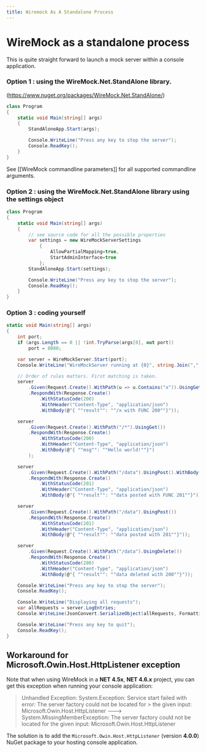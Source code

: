 ```yaml
---
title: Wiremock As A Standalone Process
---
```


# WireMock as a standalone process
This is quite straight forward to launch a mock server within a console application.

### Option 1 : using the WireMock.Net.StandAlone library.
(https://www.nuget.org/packages/WireMock.Net.StandAlone/)
```c#
class Program
{
    static void Main(string[] args)
    {
        StandAloneApp.Start(args);

        Console.WriteLine("Press any key to stop the server");
        Console.ReadKey();
    }
}
```

See [[WireMock commandline parameters]] for all supported commandline arguments.

### Option 2 : using the WireMock.Net.StandAlone library using the settings object
```c#
class Program
{
    static void Main(string[] args)
    {
        // see source code for all the possible properties
        var settings = new WireMockServerSettings
            {
                AllowPartialMapping=true,
                StartAdminInterface=true
            };
        StandAloneApp.Start(settings);

        Console.WriteLine("Press any key to stop the server");
        Console.ReadKey();
    }
}
```

### Option 3 : coding yourself
```c#
static void Main(string[] args)
{
    int port;
    if (args.Length == 0 || !int.TryParse(args[0], out port))
        port = 8080;

    var server = WireMockServer.Start(port);
    Console.WriteLine("WireMockServer running at {0}", string.Join(",", server.Ports));

    // Order of rules matters. First matching is taken.
    server
        .Given(Request.Create().WithPath(u => u.Contains("x")).UsingGet())
        .RespondWith(Response.Create()
            .WithStatusCode(200)
            .WithHeader("Content-Type", "application/json")
            .WithBody(@"{ ""result"": ""/x with FUNC 200""}"));

    server
        .Given(Request.Create().WithPath("/*").UsingGet())
        .RespondWith(Response.Create()
            .WithStatusCode(200)
            .WithHeader("Content-Type", "application/json")
            .WithBody(@"{ ""msg"": ""Hello world!""}")
        );

    server
        .Given(Request.Create().WithPath("/data").UsingPost().WithBody(b => b.Contains("e")))
        .RespondWith(Response.Create()
            .WithStatusCode(201)
            .WithHeader("Content-Type", "application/json")
            .WithBody(@"{ ""result"": ""data posted with FUNC 201""}"));

    server
        .Given(Request.Create().WithPath("/data").UsingPost())
        .RespondWith(Response.Create()
            .WithStatusCode(201)
            .WithHeader("Content-Type", "application/json")
            .WithBody(@"{ ""result"": ""data posted with 201""}"));

    server
        .Given(Request.Create().WithPath("/data").UsingDelete())
        .RespondWith(Response.Create()
            .WithStatusCode(200)
            .WithHeader("Content-Type", "application/json")
            .WithBody(@"{ ""result"": ""data deleted with 200""}"));

    Console.WriteLine("Press any key to stop the server");
    Console.ReadKey();

    Console.WriteLine("Displaying all requests");
    var allRequests = server.LogEntries;
    Console.WriteLine(JsonConvert.SerializeObject(allRequests, Formatting.Indented));

    Console.WriteLine("Press any key to quit");
    Console.ReadKey();
}
```

## Workaround for Microsoft.Owin.Host.HttpListener exception
Note that when using WireMock in a **NET 4.5x**, **NET 4.6.x** project, you can get this exception when running your console application:

> Unhandled Exception: System.Exception: Service start failed with error: The server factory could not be located for > the given input: Microsoft.Owin.Host.HttpListener ---> System.MissingMemberException: The server factory could not be located for the given input: Microsoft.Owin.Host.HttpListener

The solution is to add the `Microsoft.Owin.Host.HttpListener` (version **4.0.0**) NuGet package to your hosting console application.